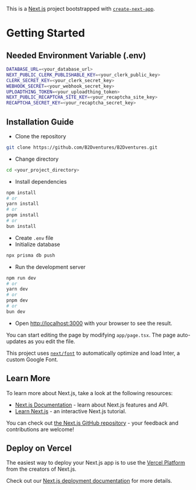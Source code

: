 This is a [Next.js](https://nextjs.org/) project bootstrapped with [`create-next-app`](https://github.com/vercel/next.js/tree/canary/packages/create-next-app).

# Getting Started

## Needed Environment Variable (.env)
```bash
DATABASE_URL=<your_database_url>
NEXT_PUBLIC_CLERK_PUBLISHABLE_KEY=<your_clerk_public_key>
CLERK_SECRET_KEY=<your_clerk_secret_key>
WEBHOOK_SECRET=<your_webhook_secret_key>
UPLOADTHING_TOKEN=<your_uploadthing_token>
NEXT_PUBLIC_RECAPTCHA_SITE_KEY=<your_recaptcha_site_key>
RECAPTCHA_SECRET_KEY=<your_recaptcha_secret_key>
```

## Installation Guide
- Clone the repository
```bash
git clone https://github.com/B2Dventures/B2Dventures.git
```
- Change directory
```bash
cd <your_project_directory>
```
- Install dependencies
```bash
npm install
# or
yarn install
# or
pnpm install
# or
bun install
```
- Create `.env` file
- Initialize database
```bash
npx prisma db push
```
- Run the development server
```bash
npm run dev
# or
yarn dev
# or
pnpm dev
# or
bun dev
```
- Open [http://localhost:3000](http://localhost:3000) with your browser to see the result.

You can start editing the page by modifying `app/page.tsx`. The page auto-updates as you edit the file.

This project uses [`next/font`](https://nextjs.org/docs/basic-features/font-optimization) to automatically optimize and load Inter, a custom Google Font.

## Learn More

To learn more about Next.js, take a look at the following resources:

- [Next.js Documentation](https://nextjs.org/docs) - learn about Next.js features and API.
- [Learn Next.js](https://nextjs.org/learn) - an interactive Next.js tutorial.

You can check out [the Next.js GitHub repository](https://github.com/vercel/next.js/) - your feedback and contributions are welcome!

## Deploy on Vercel

The easiest way to deploy your Next.js app is to use the [Vercel Platform](https://vercel.com/new?utm_medium=default-template&filter=next.js&utm_source=create-next-app&utm_campaign=create-next-app-readme) from the creators of Next.js.

Check out our [Next.js deployment documentation](https://nextjs.org/docs/deployment) for more details.

